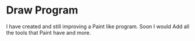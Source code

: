 # Draw Program
I have created and still improving a Paint like program. Soon I would Add all the tools that Paint have and more.
